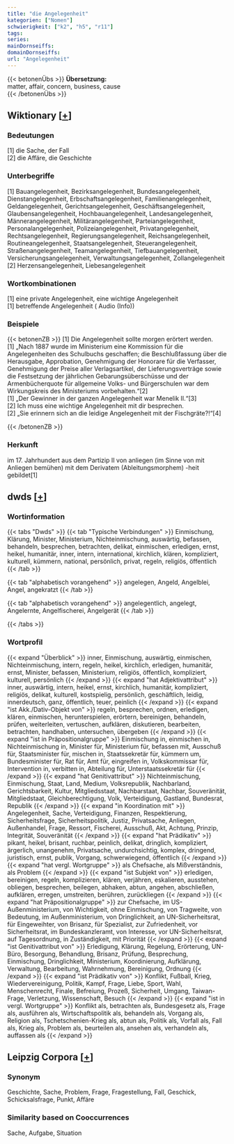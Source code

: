 ```yaml
---
title: "die Angelegenheit"
kategorien: ["Nomen"]
schwierigkeit: ["k2", "h5", "r11"]
tags:
series:
mainDornseiffs:
domainDornseiffs:
url: "Angelegenheit"
---
```


{{< betonenÜbs >}}
**Übersetzung:**  
matter, affair, concern, business, cause  
{{< /betonenÜbs >}}

## Wiktionary [[+](https://de.wiktionary.org/wiki/Angelegenheit)]

### Bedeutungen
[1] die Sache, der Fall  
[2] die Affäre, die Geschichte  

### Unterbegriffe
[1] Bauangelegenheit, Bezirksangelegenheit, Bundesangelegenheit, Dienstangelegenheit, Erbschaftsangelegenheit, Familienangelegenheit, Geldangelegenheit, Gerichtsangelegenheit, Geschäftsangelegenheit, Glaubensangelegenheit, Hochbauangelegenheit, Landesangelegenheit, Männerangelegenheit, Militärangelegenheit, Parteiangelegenheit, Personalangelegenheit, Polizeiangelegenheit, Privatangelegenheit, Rechtsangelegenheit, Regierungsangelegenheit, Reichsangelegenheit, Routineangelegenheit, Staatsangelegenheit, Steuerangelegenheit, Straßenangelegenheit, Teamangelegenheit, Tiefbauangelegenheit, Versicherungsangelegenheit, Verwaltungsangelegenheit, Zollangelegenheit  
[2] Herzensangelegenheit, Liebesangelegenheit  

### Wortkombinationen
[1] eine private Angelegenheit, eine wichtige Angelegenheit  
[1] betreffende Angelegenheit ( Audio (Info))  

### Beispiele
{{< betonenZB >}}
[1] Die Angelegenheit sollte morgen erörtert werden.  
[1] „Nach 1887 wurde im Ministerium eine Kommission für die Angelegenheiten des Schulbuchs geschaffen; die Beschlußfassung über die Herausgabe, Approbation, Genehmigung der Honorare für die Verfasser, Genehmigung der Preise aller Verlagsartikel, der Lieferungsverträge sowie die Festsetzung der jährlichen Gebarungsüberschüsse und der Armenbücherquote für allgemeine Volks- und Bürgerschulen war dem Wirkungskreis des Ministeriums vorbehalten.“[2]  
[1] „Der Gewinner in der ganzen Angelegenheit war Menelik II.“[3]  
[2] Ich muss eine wichtige Angelegenheit mit dir besprechen.  
[2] „Sie erinnern sich an die leidige Angelegenheit mit der Fischgräte?!“[4]  

{{< /betonenZB >}}
### Herkunft
im 17. Jahrhundert aus dem Partizip II von anliegen (im Sinne von mit Anliegen bemühen) mit dem Derivatem (Ableitungsmorphem) -heit gebildet[1]  



## dwds [[+](https://www.dwds.de/wb/Angelegenheit)]

### Wortinformation
{{< tabs "Dwds" >}}
{{< tab "Typische Verbindungen" >}}
Einmischung, Klärung, Minister, Ministerium, Nichteinmischung, auswärtig, befassen, behandeln, besprechen, betrachten, delikat, einmischen, erledigen, ernst, heikel, humanitär, inner, intern, international, kirchlich, klären, kompliziert, kulturell, kümmern, national, persönlich, privat, regeln, religiös, öffentlich
{{< /tab >}}

{{< tab "alphabetisch vorangehend" >}}
angelegen, Angeld, Angelblei, Angel, angekratzt
{{< /tab >}}

{{< tab "alphabetisch vorangehend" >}}
angelegentlich, angelegt, Angelernte, Angelfischerei, Angelgerät
{{< /tab >}}

{{< /tabs >}}

### Wortprofil
{{< expand "Überblick" >}} inner, Einmischung, auswärtig, einmischen, Nichteinmischung, intern, regeln, heikel, kirchlich, erledigen, humanitär, ernst, Minister, befassen, Ministerium, religiös, öffentlich, kompliziert, kulturell, persönlich {{< /expand >}}
{{< expand "hat Adjektivattribut" >}} inner, auswärtig, intern, heikel, ernst, kirchlich, humanitär, kompliziert, religiös, delikat, kulturell, kostspielig, persönlich, geschäftlich, leidig, innerdeutsch, ganz, öffentlich, teuer, peinlich {{< /expand >}}
{{< expand "ist Akk./Dativ-Objekt von" >}} regeln, besprechen, ordnen, erledigen, klären, einmischen, herunterspielen, erörtern, bereinigen, behandeln, prüfen, weiterleiten, vertuschen, aufklären, diskutieren, bearbeiten, betrachten, handhaben, untersuchen, übergeben {{< /expand >}}
{{< expand "ist in Präpositionalgruppe" >}} Einmischung in, einmischen in, Nichteinmischung in, Minister für, Ministerium für, befassen mit, Ausschuß für, Staatsminister für, mischen in, Staatssekretär für, kümmern um, Bundesminister für, Rat für, Amt für, eingreifen in, Volkskommissar für, Intervention in, verbitten in, Abteilung für, Unterstaatssekretär für {{< /expand >}}
{{< expand "hat Genitivattribut" >}} Nichteinmischung, Einmischung, Staat, Land, Medium, Volksrepublik, Nachbarland, Gerichtsbarkeit, Kultur, Mitgliedsstaat, Nachbarstaat, Nachbar, Souveränität, Mitgliedstaat, Gleichberechtigung, Volk, Verteidigung, Gastland, Bundesrat, Republik {{< /expand >}}
{{< expand "in Koordination mit" >}} Angelegenheit, Sache, Verteidigung, Finanzen, Respektierung, Sicherheitsfrage, Sicherheitspolitik, Justiz, Privatsache, Anliegen, Außenhandel, Frage, Ressort, Fischerei, Ausschuß, Akt, Achtung, Prinzip, Integrität, Souveränität {{< /expand >}}
{{< expand "hat Prädikativ" >}} pikant, heikel, brisant, ruchbar, peinlich, delikat, dringlich, kompliziert, ärgerlich, unangenehm, Privatsache, undurchsichtig, komplex, dringend, juristisch, ernst, publik, Vorgang, schwerwiegend, öffentlich {{< /expand >}}
{{< expand "hat vergl. Wortgruppe" >}} als Chefsache, als Mißverständnis, als Problem {{< /expand >}}
{{< expand "ist Subjekt von" >}} erledigen, bereinigen, regeln, komplizieren, klären, verjähren, eskalieren, ausstehen, obliegen, besprechen, beilegen, abhaken, abtun, angehen, abschließen, aufklären, erregen, umstreiten, berühren, zurückliegen {{< /expand >}}
{{< expand "hat Präpositionalgruppe" >}} zur Chefsache, im US-Außenministerium, von Wichtigkeit, ohne Einmischung, von Tragweite, von Bedeutung, im Außenministerium, von Dringlichkeit, an UN-Sicherheitsrat, für Eingeweihter, von Brisanz, für Spezialist, zur Zufriedenheit, vor Sicherheitsrat, im Bundeskanzleramt, von Interesse, vor UN-Sicherheitsrat, auf Tagesordnung, in Zuständigkeit, mit Priorität {{< /expand >}}
{{< expand "ist Genitivattribut von" >}} Erledigung, Klärung, Regelung, Erörterung, UN-Büro, Besorgung, Behandlung, Brisanz, Prüfung, Besprechung, Einmischung, Dringlichkeit, Ministerium, Koordinierung, Aufklärung, Verwaltung, Bearbeitung, Wahrnehmung, Bereinigung, Ordnung {{< /expand >}}
{{< expand "ist Prädikativ von" >}} Konflikt, Fußball, Krieg, Wiedervereinigung, Politik, Kampf, Frage, Liebe, Sport, Wahl, Menschenrecht, Finale, Befreiung, Prozeß, Sicherheit, Umgang, Taiwan-Frage, Verletzung, Wissenschaft, Besuch {{< /expand >}}
{{< expand "ist in vergl. Wortgruppe" >}} Konflikt als, betrachten als, Bundesgesetz als, Frage als, ausführen als, Wirtschaftspolitik als, behandeln als, Vorgang als, Religion als, Tschetschenien-Krieg als, abtun als, Politik als, Vorfall als, Fall als, Krieg als, Problem als, beurteilen als, ansehen als, verhandeln als, auffassen als {{< /expand >}}

## Leipzig Corpora [[+](https://corpora.uni-leipzig.de/en/res?word=Angelegenheit&corpusId=deu_newscrawl-public_2018)]


### Synonym
Geschichte, Sache, Problem, Frage, Fragestellung, Fall, Geschick, Schicksalsfrage, Punkt, Affäre


### Similarity based on Cooccurrences
Sache, Aufgabe, Situation

